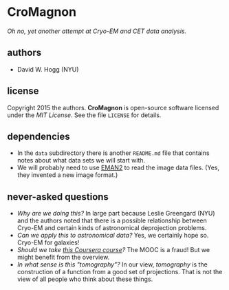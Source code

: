 # CroMagnon
*Oh no, yet another attempt at Cryo-EM and CET data analysis.*

## authors
- David W. Hogg (NYU)

## license
Copyright 2015 the authors.
**CroMagnon** is open-source software licensed under the *MIT License*.
See the file `LICENSE` for details.

## dependencies
- In the `data` subdirectory there is another `README.md` file that contains
notes about what data sets we will start with.
- We will probably need to use
[EMAN2](http://blake.bcm.edu/emanwiki/EMAN2) to read the image data files.
(Yes, they invented a new image format.)

## never-asked questions
- *Why are we doing this?*
In large part because Leslie Greengard (NYU) and the authors noted that there
is a possible relationship between Cryo-EM and certain kinds of astronomical
deprojection problems.
- *Can we apply this to astronomical data?*
Yes, we certainly hope so.  Cryo-EM for galaxies!
- *Should we take [this Coursera course](https://www.coursera.org/learn/cryo-em)?*
The MOOC is a fraud!  But we might benefit from the overview.
- *In what sense is this "tomography"?*
In our view, *tomography* is the construction of a function from a good set
of projections.
That is not the view of all people who think about these things.
